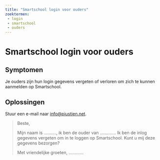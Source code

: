 ```yaml
---
title: "Smartschool login voor ouders"
zoektermen:
 - login
 - smartschool
 - ouders
---
```


# Smartschool login voor ouders

## Symptomen

Je ouders zijn hun login gegevens vergeten of verloren om zich te kunnen aanmelden op Smartschool.

## Oplossingen

Stuur een e-mail naar [info@piustien.net](mailto:info@piustien.net).

<!--more-->

> Beste,
> 
> Mijn naam is .........., ik ben de ouder van ............. Ik ben de inlog gegevens vergeten om in te loggen op Smartschool. Kunt u mij deze gegevens bezorgen?
> 
> Met vriendelijke groeten,
> ............